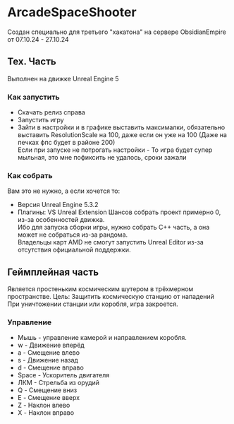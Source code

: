 # ArcadeSpaceShooter
Создан специально для третьего "хакатона" на сервере ObsidianEmpire от 07.10.24 - 27.10.24

## Тех. Часть
Выполнен на движке Unreal Engine 5

### Как запустить
* Скачать релиз справа
* Запустить игру
* Зайти в настройки и в графике выставить максималки, обязательно выставить ResolutionScale на 100, даже если он уже на 100 (Даже на печках фпс будет в районе 200)  
Если при запуске не потрогать настройки - То игра будет супер мыльная, это мне пофиксить не удалось, сроки зажали
### Как собрать
Вам это не нужно, а если хочется то:  
* Версия Unreal Engine 5.3.2
* Плагины: VS Unreal Extension
Шансов собрать проект примерно 0, из-за особенностей движка.  
Ибо для запуска сборки игры, нужно собрать C++ часть, а она может не собраться из-за рандома.  
Владельцы карт AMD не смогут запустить Unreal Editor из-за отсутствия официальной поддержки.
## Геймплейная часть
Является простеньким космическим шутером в трёхмерном пространстве.
Цель: Защитить космическую станцию от нападений  
При уничтожении станции или коробля, игра закроется.

### Управление
* Мышь - управление камерой и направлением коробля.
* w - Движение вперёд  
* a - Смещение влево
* s - Движение назад
* d - Смещение вправо
* Space - Ускоритель двигателя
* ЛКМ - Стрельба из орудий
* Q - Смещение вниз
* E - Смещение вверх
* Z - Наклон влево
* X - Наклон вправо
